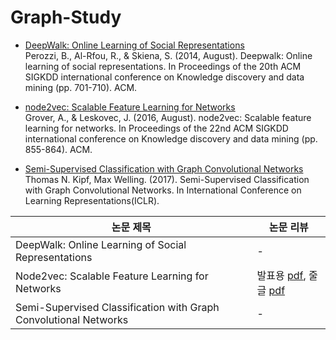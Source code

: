 # Graph-Study

- [DeepWalk: Online Learning of Social Representations](https://arxiv.org/pdf/1403.6652.pdf) <br>
Perozzi, B., Al-Rfou, R., & Skiena, S. (2014, August). Deepwalk: Online learning of social representations. In Proceedings of the 20th ACM SIGKDD international conference on Knowledge discovery and data mining (pp. 701-710). ACM.

- [node2vec: Scalable Feature Learning for Networks](https://cs.stanford.edu/~jure/pubs/node2vec-kdd16.pdf) <br>
Grover, A., & Leskovec, J. (2016, August). node2vec: Scalable feature learning for networks. In Proceedings of the 22nd ACM SIGKDD international conference on Knowledge discovery and data mining (pp. 855-864). ACM.

- [Semi-Supervised Classification with Graph Convolutional Networks](https://arxiv.org/pdf/1609.02907) <br>
Thomas N. Kipf, Max Welling. (2017). Semi-Supervised Classification with Graph Convolutional Networks. In International Conference on Learning Representations(ICLR).

|논문 제목|논문 리뷰|
|---------|---|
|DeepWalk: Online Learning of Social Representations |-|
|Node2vec: Scalable Feature Learning for Networks | 발표용 [pdf](https://github.com/2hyes/Graph-Study/blob/main/node2vec(%EB%B0%9C%ED%91%9C%EC%9A%A9).pdf), 줄글 [pdf](https://github.com/2hyes/Graph-Study/blob/main/node2vec.pdf)|
|Semi-Supervised Classification with Graph Convolutional Networks | - | - |


